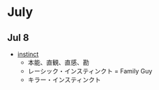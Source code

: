 # July

## Jul 8
* [instinct](https://ejje.weblio.jp/content/instinct)
  * 本能、直観、直感、勘
  * レーシック・インスティンクト = Family Guy
  * キラー・インスティンクト